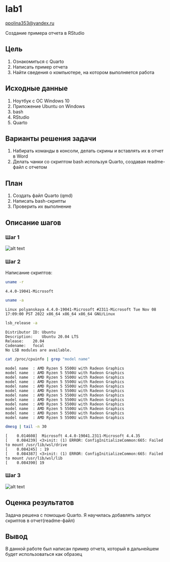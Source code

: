 lab1
================
ppolina353@yandex.ru

Создание примера отчета в RStudio

## Цель

1.  Ознакомиться с Quarto
2.  Написать пример отчета
3.  Найти сведения о компьютере, на котором выполняется работа

## Исходные данные

1.  Ноутбук с ОС Windows 10
2.  Приложение Ubuntu on Windows
3.  bash
4.  RStudio
5.  Quarto

## Варианты решения задачи

1.  Набирать команды в консоли, делать скрины и вставлять их в отчет в
    Word
2.  Делать чанки со скриптом bash используя Quarto, создавая readme-файл
    с отчетом

## План

1.  Создать файл Quarto (qmd)
2.  Написать bash-скрипты
3.  Проверить их выполнение

## Описание шагов

### Шаг 1

![alt text](\1.png)

### Шаг 2

Написание скриптов:

``` bash
uname -r
```

    4.4.0-19041-Microsoft

``` bash
uname -a
```

    Linux polyanskaya 4.4.0-19041-Microsoft #2311-Microsoft Tue Nov 08 17:09:00 PST 2022 x86_64 x86_64 x86_64 GNU/Linux

``` bash
lsb_release -a
```

    Distributor ID: Ubuntu
    Description:    Ubuntu 20.04 LTS
    Release:    20.04
    Codename:   focal
    No LSB modules are available.

``` bash
cat /proc/cpuinfo | grep "model name"
```

    model name  : AMD Ryzen 5 5500U with Radeon Graphics         
    model name  : AMD Ryzen 5 5500U with Radeon Graphics         
    model name  : AMD Ryzen 5 5500U with Radeon Graphics         
    model name  : AMD Ryzen 5 5500U with Radeon Graphics         
    model name  : AMD Ryzen 5 5500U with Radeon Graphics         
    model name  : AMD Ryzen 5 5500U with Radeon Graphics         
    model name  : AMD Ryzen 5 5500U with Radeon Graphics         
    model name  : AMD Ryzen 5 5500U with Radeon Graphics         
    model name  : AMD Ryzen 5 5500U with Radeon Graphics         
    model name  : AMD Ryzen 5 5500U with Radeon Graphics         
    model name  : AMD Ryzen 5 5500U with Radeon Graphics         
    model name  : AMD Ryzen 5 5500U with Radeon Graphics         

``` bash
dmesg | tail -n 30
```

    [    0.014608]  Microsoft 4.4.0-19041.2311-Microsoft 4.4.35
    [    0.084239] <3>init: (1) ERROR: ConfigInitializeCommon:665: Failed to mount /usr/lib/wsl/drive
    [    0.084245] : 19
    [    0.084387] <3>init: (1) ERROR: ConfigInitializeCommon:665: Failed to mount /usr/lib/wsl/lib
    [    0.084390] 19

### Шаг 3

![alt text](\3.png)

## Оценка результатов

Задача решена с помощью Quarto. Я научилась добавлять запуск скриптов в
отчет(readme-файл)

## Вывод

В данной работе был написан пример отчета, который в дальнейшем будет
использоваться как образец
